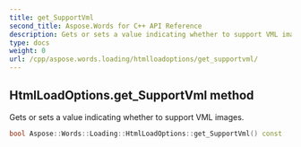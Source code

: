 ```yaml
---
title: get_SupportVml
second_title: Aspose.Words for C++ API Reference
description: Gets or sets a value indicating whether to support VML images. 
type: docs
weight: 0
url: /cpp/aspose.words.loading/htmlloadoptions/get_supportvml/
---
```

## HtmlLoadOptions.get_SupportVml method


Gets or sets a value indicating whether to support VML images.

```cpp
bool Aspose::Words::Loading::HtmlLoadOptions::get_SupportVml() const
```

